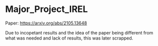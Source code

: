 # Major_Project_IREL


Paper: https://arxiv.org/abs/2105.13648

Due to incopetant results and the idea of the paper being different from what was needed and lack of results, this was later scrapped.
